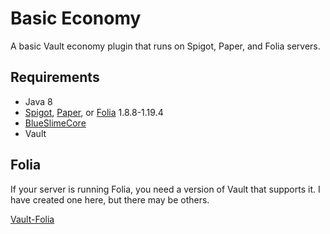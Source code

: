 # Basic Economy

A basic Vault economy plugin that runs on Spigot, Paper, and Folia servers.

## Requirements

- Java 8
- [Spigot](https://www.spigotmc.org/), [Paper](https://papermc.io/downloads/paper), or [Folia](https://papermc.io/software/folia) 1.8.8-1.19.4
- [BlueSlimeCore](https://hangar.papermc.io/SirBlobman/BlueSlimeCore)
- Vault


## Folia

If your server is running Folia, you need a version of Vault that supports it.
I have created one here, but there may be others.

[Vault-Folia](https://github.com/SirBlobman/Vault-Folia/releases)

